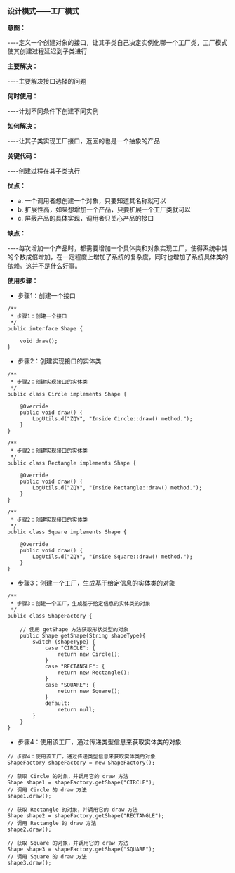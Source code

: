 ### 设计模式——工厂模式

**意图：**

----定义一个创建对象的接口，让其子类自己决定实例化哪一个工厂类，工厂模式使其创建过程延迟到子类进行

**主要解决：**

----主要解决接口选择的问题

**何时使用：**

----计划不同条件下创建不同实例

**如何解决：**

----让其子类实现工厂接口，返回的也是一个抽象的产品

**关键代码：**

----创建过程在其子类执行

**优点：**

- a. 一个调用者想创建一个对象，只要知道其名称就可以
- b. 扩展性高，如果想增加一个产品，只要扩展一个工厂类就可以
- c. 屏蔽产品的具体实现，调用者只关心产品的接口

**缺点：**

----每次增加一个产品时，都需要增加一个具体类和对象实现工厂，使得系统中类的个数成倍增加，在一定程度上增加了系统的复杂度，同时也增加了系统具体类的依赖。这并不是什么好事。


**使用步骤：**

- 步骤1：创建一个接口

```
/**
 * 步骤1：创建一个接口
 */
public interface Shape {

    void draw();
}
```

- 步骤2：创建实现接口的实体类

```
/**
 * 步骤2：创建实现接口的实体类
 */
public class Circle implements Shape {

    @Override
    public void draw() {
        LogUtils.d("ZQY", "Inside Circle::draw() method.");
    }
}
```

```
/**
 * 步骤2：创建实现接口的实体类
 */
public class Rectangle implements Shape {

    @Override
    public void draw() {
        LogUtils.d("ZQY", "Inside Rectangle::draw() method.");
    }
}
```

```
/**
 * 步骤2：创建实现接口的实体类
 */
public class Square implements Shape {

    @Override
    public void draw() {
        LogUtils.d("ZQY", "Inside Square::draw() method.");
    }
}
```

- 步骤3：创建一个工厂，生成基于给定信息的实体类的对象

```
/**
 * 步骤3：创建一个工厂，生成基于给定信息的实体类的对象
 */
public class ShapeFactory {

    // 使用 getShape 方法获取形状类型的对象
    public Shape getShape(String shapeType){
        switch (shapeType) {
            case "CIRCLE": {
                return new Circle();
            }
            case "RECTANGLE": {
                return new Rectangle();
            }
            case "SQUARE": {
                return new Square();
            }
            default:
                return null;
        }
    }
}
```
- 步骤4：使用该工厂，通过传递类型信息来获取实体类的对象

```
// 步骤4：使用该工厂，通过传递类型信息来获取实体类的对象
ShapeFactory shapeFactory = new ShapeFactory();

// 获取 Circle 的对象，并调用它的 draw 方法
Shape shape1 = shapeFactory.getShape("CIRCLE");
// 调用 Circle 的 draw 方法
shape1.draw();

// 获取 Rectangle 的对象，并调用它的 draw 方法
Shape shape2 = shapeFactory.getShape("RECTANGLE");
// 调用 Rectangle 的 draw 方法
shape2.draw();

// 获取 Square 的对象，并调用它的 draw 方法
Shape shape3 = shapeFactory.getShape("SQUARE");
// 调用 Square 的 draw 方法
shape3.draw();
```
